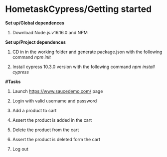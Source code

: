 # HometaskCypress/Getting started 

**Set up/Global dependences** 

 1. Download Node.js.v16.16.0 and NPM

**Set up/Project dependences** 

1.  CD in in the working folder and generate package.json with the following command _npm init_

2.  Install cypress 10.3.0 version with the following command _npm install cypress_ 

**#Tasks**

1. Launch  https://www.saucedemo.com/ page

2. Login with valid username and password

3. Add a product to cart

4. Assert the product is added in the cart

5. Delete the product from the cart

6. Assert the product is deleted form the cart

7. Log out 


